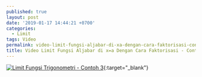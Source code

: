 ```yaml
---
published: true
layout: post
date: '2019-01-17 14:44:21 +0700'
categories:
  - Limit
tags: Video
permalink: video-limit-fungsi-aljabar-di-xa-dengan-cara-faktorisasi-contoh-1.html
title: Video Limit Fungsi Aljabar di x=a Dengan Cara Faktorisasi - Contoh 1
---
```

[![Limit Fungsi Trigonometri - Contoh 3](https://img.youtube.com/vi/umDSDjAWt0Y/0.jpg)](https://www.youtube.com/watch?v=umDSDjAWt0Y){:target="_blank"}

